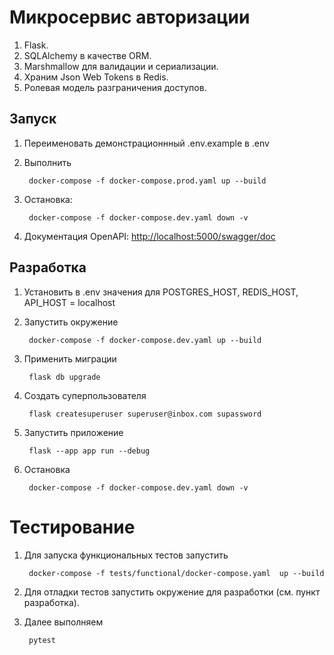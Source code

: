 # Микросервис авторизации

1. Flask.
2. SQLAlchemy в качестве ORM.
3. Marshmallow для валидации и сериализации.
4. Храним Json Web Tokens в Redis.
6. Ролевая модель разграничения доступов.

## Запуск

1. Переименовать демонстрационнный .env.example в .env
2. Выполнить

        docker-compose -f docker-compose.prod.yaml up --build

3. Остановка:

        docker-compose -f docker-compose.dev.yaml down -v

4. Документация OpenAPI: [http://localhost:5000/swagger/doc](http://localhost:5000/swagger/doc)

## Разработка

1. Установить в .env значения для POSTGRES_HOST, REDIS_HOST, API_HOST = localhost
2. Запустить окружение

        docker-compose -f docker-compose.dev.yaml up --build

3. Применить миграции

        flask db upgrade

4. Создать суперпользователя

        flask createsuperuser superuser@inbox.com supassword

5. Запустить приложение

        flask --app app run --debug

6. Остановка

        docker-compose -f docker-compose.dev.yaml down -v


# Тестирование

1. Для запуска функциональных тестов запустить

        docker-compose -f tests/functional/docker-compose.yaml  up --build

2. Для отладки тестов запустить окружение для разработки (см. пункт разработка).

3. Далее выполняем

        pytest
